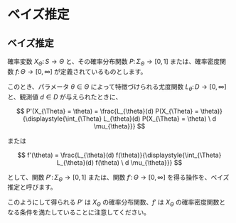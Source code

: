 # ベイズ推定

## ベイズ推定
確率変数 $X_{\Theta} \colon S \rightarrow \Theta$ と、その確率分布関数 $P \colon \Sigma_{\Theta} \rightarrow [0, 1]$ または、確率密度関数 $f \colon \Theta \rightarrow [0, \infty]$ が定義されているものとします。

このとき、パラメータ $\theta \in \Theta$ によって特徴づけられる尤度関数 $L_{\theta} \colon D \rightarrow [0, \infty]$ と、観測値 $d \in D$ が与えられたときに、

$$
P'(X_{\Theta} = \theta) = \frac{L_{\theta}(d) P(X_{\Theta} = \theta)}{\displaystyle{\int_{\Theta} L_{\theta}(d) P(X_{\Theta} = \theta) \ d \mu_{\theta}}}
$$

または

$$
f'(\theta) = \frac{L_{\theta}(d) f(\theta)}{\displaystyle{\int_{\Theta} L_{\theta}(d) f(\theta) \ d \mu_{\theta}}}
$$


として、関数 $P' \colon \Sigma_{\Theta} \rightarrow [0, 1]$ または、関数 $f' \colon \Theta \rightarrow [0, \infty]$ を得る操作を、ベイズ推定と呼びます。

このようにして得られる $P'$ は $X_{\Theta}$ の確率分布関数、$f'$ は $X_{\Theta}$ の確率密度関数となる条件を満たしていることに注意してください。